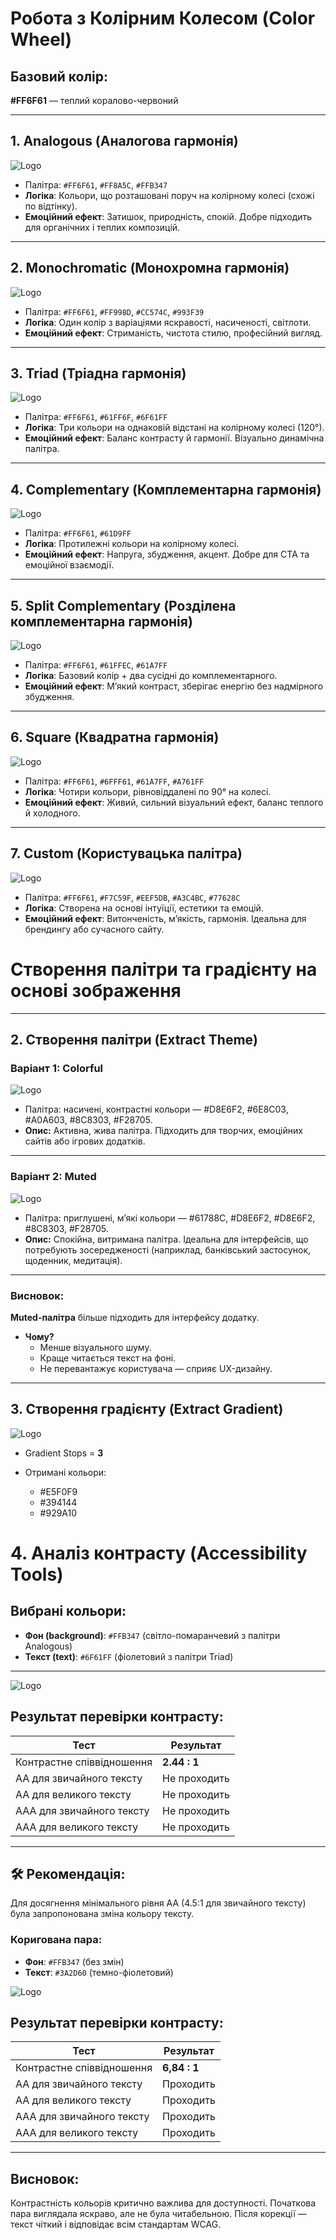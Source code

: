 # Робота з Колірним Колесом (Color Wheel)

## Базовий колір:

**#FF6F61** — теплий коралово-червоний

---

## 1. Analogous (Аналогова гармонія)

![Logo](./color_wheel/Analogous%20.png)

- Палітра: `#FF6F61`, `#FF8A5C`, `#FFB347`
- **Логіка**: Кольори, що розташовані поруч на колірному колесі (схожі по відтінку).
- **Емоційний ефект**: Затишок, природність, спокій. Добре підходить для органічних і теплих композицій.

---

## 2. Monochromatic (Монохромна гармонія)

![Logo](./color_wheel/Monochromatic%20.png)

- Палітра: `#FF6F61`, `#FF998D`, `#CC574C`, `#993F39`
- **Логіка**: Один колір з варіаціями яскравості, насиченості, світлоти.
- **Емоційний ефект**: Стриманість, чистота стилю, професійний вигляд.

---

## 3. Triad (Тріадна гармонія)

![Logo](./color_wheel/Triad%20.png)

- Палітра: `#FF6F61`, `#61FF6F`, `#6F61FF`
- **Логіка**: Три кольори на однаковій відстані на колірному колесі (120°).
- **Емоційний ефект**: Баланс контрасту й гармонії. Візуально динамічна палітра.

---

## 4. Complementary (Комплементарна гармонія)

![Logo](./color_wheel/Complementary%20.png)

- Палітра: `#FF6F61`, `#61D9FF`
- **Логіка**: Протилежні кольори на колірному колесі.
- **Емоційний ефект**: Напруга, збудження, акцент. Добре для CTA та емоційної взаємодії.

---

## 5. Split Complementary (Розділена комплементарна гармонія)

![Logo](./color_wheel/Split_Complementary.png)

- Палітра: `#FF6F61`, `#61FFEC`, `#61A7FF`
- **Логіка**: Базовий колір + два сусідні до комплементарного.
- **Емоційний ефект**: М’який контраст, зберігає енергію без надмірного збудження.

---

## 6. Square (Квадратна гармонія)

![Logo](./color_wheel/Square%20.png)

- Палітра: `#FF6F61`, `#6FFF61`, `#61A7FF`, `#A761FF`
- **Логіка**: Чотири кольори, рівновіддалені по 90° на колесі.
- **Емоційний ефект**: Живий, сильний візуальний ефект, баланс теплого й холодного.

---

## 7. Custom (Користувацька палітра)

![Logo](./color_wheel/Custom%20.png)

- Палітра: `#FF6F61`, `#F7C59F`, `#EEF5DB`, `#A3C4BC`, `#77628C`
- **Логіка**: Створена на основі інтуїції, естетики та емоцій.
- **Емоційний ефект**: Витонченість, м’якість, гармонія. Ідеальна для брендингу або сучасного сайту.

# Створення палітри та градієнту на основі зображення

---

## 2. Створення палітри (Extract Theme)

### Варіант 1: **Colorful**

![Logo](./extract_theme/theme_color.png)

- Палітра: насичені, контрастні кольори — #D8E6F2, #6E8C03, #A0A603, #8C8303, #F28705.
- **Опис:** Активна, жива палітра. Підходить для творчих, емоційних сайтів або ігрових додатків.

---

### Варіант 2: **Muted**

![Logo](./extract_theme/theme_muted.png)

- Палітра: приглушені, м’які кольори — #61788C, #D8E6F2, #D8E6F2, #8C8303, #F28705.
- **Опис:** Спокійна, витримана палітра. Ідеальна для інтерфейсів, що потребують зосередженості (наприклад, банківський застосунок, щоденник, медитація).

---

### Висновок:

**Muted-палітра** більше підходить для інтерфейсу додатку.

- **Чому?**
  - Менше візуального шуму.
  - Краще читається текст на фоні.
  - Не перевантажує користувача — сприяє UX-дизайну.

---

## 3. Створення градієнту (Extract Gradient)

![Logo](./extract_gradient/extract_gradient.png)

- Gradient Stops = **3**
- Отримані кольори:

  - #E5F0F9
  - #394144
  - #929A10

# 4. Аналіз контрасту (Accessibility Tools)

## Вибрані кольори:

- **Фон (background)**: `#FFB347` (світло-помаранчевий з палітри Analogous)
- **Текст (text)**: `#6F61FF` (фіолетовий з палітри Triad)

---

![Logo](./accessibility_tools/contrast_1.png)

## Результат перевірки контрасту:

| Тест                      | Результат    |
| ------------------------- | ------------ |
| Контрастне співвідношення | **2.44 : 1** |
| AA для звичайного тексту  | Не проходить |
| AA для великого тексту    | Не проходить |
| AAA для звичайного тексту | Не проходить |
| AAA для великого тексту   | Не проходить |

---

## 🛠 Рекомендація:

Для досягнення мінімального рівня AA (4.5:1 для звичайного тексту) була запропонована зміна кольору тексту.

### **Коригована пара:**

- **Фон**: `#FFB347` (без змін)
- **Текст**: `#3A2D60` (темно-фіолетовий)

![Logo](./accessibility_tools/contrast_2.png)

## Результат перевірки контрасту:

| Тест                      | Результат    |
| ------------------------- | ------------ |
| Контрастне співвідношення | **6,84 : 1** |
| AA для звичайного тексту  | Проходить    |
| AA для великого тексту    | Проходить    |
| AAA для звичайного тексту | Проходить    |
| AAA для великого тексту   | Проходить    |

---

## Висновок:

Контрастність кольорів критично важлива для доступності. Початкова пара виглядала яскраво, але не була читабельною. Після корекції — текст чіткий і відповідає всім стандартам WCAG.
